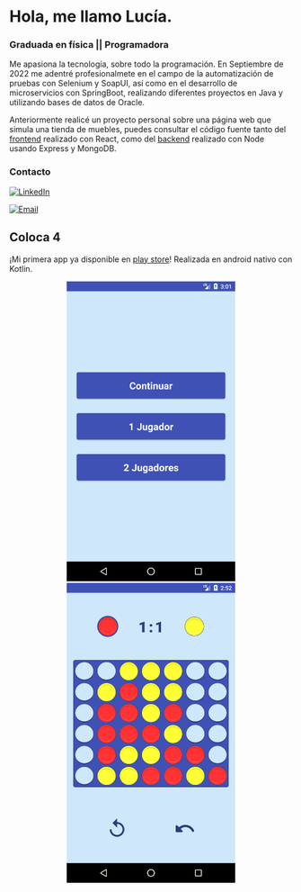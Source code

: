 # Hola, me llamo Lucía.

### Graduada en física || Programadora

Me apasiona la tecnología, sobre todo la programación. En Septiembre de 2022 me adentré profesionalmete en el campo de la automatización de pruebas con Selenium y SoapUI, así como en el desarrollo de microservicios con SpringBoot, realizando diferentes proyectos en Java y utilizando bases de datos de Oracle.

Anteriormente realicé un proyecto personal sobre una página web que simula una tienda de muebles, puedes consultar el código fuente tanto del [frontend](https://github.com/Galudev/shop) realizado con React, como del [backend](https://github.com/Galudev/shop-backend) realizado con Node usando Express y MongoDB.

### Contacto
[![LinkedIn](https://img.shields.io/badge/LinkedIn-Lucía_Gálvez_Durán-0077B5?&logo=linkedin&logoColor=white&labelColor=101010)](https://www.linkedin.com/in/luciagalvezduran/)

[![Email](https://img.shields.io/badge/Email-lucia.galudev@gmail.com-EC5252?&logo=gmail&logoColor=white&labelColor=101010)](mailto:lucia.galudev@gmail.com?)


## Coloca 4
¡Mi primera app ya disponible en [play store](https://play.google.com/store/apps/details?id=com.galudev.coloca4)! Realizada en android nativo con Kotlin.

<div align="center">
    <img src="https://github.com/Galudev/Images/blob/main/Captura%206.png" width="300px"</img> 
    <img src="https://github.com/Galudev/Images/blob/main/Captura%205.png" width="300px"</img> 
</div> 
